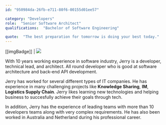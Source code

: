 ```yaml
---
id: "950984da-26fb-e711-80f6-00155d01ee57"

category: "Developers"
role:  "Senior Software Architect"
qualifications:  "Bachelor of Software Engineering"

quote:  "The best preparation for tomorrow is doing your best today."
---
```


[[imgBadge]]
| ![](../badges/Certification-microsoft-azure-fundamentals.png)

With 10 years working experience in software industry, Jerry is a developer, technical lead, and architect. All round developer who is good at software architecture and back-end API development.  

Jerry has worked for several different types of IT companies. He has experience in many challenging projects like **Knowledge Sharing**, **IM**, **Logistics Supply Chain**. Jerry likes learning new technologies and helping business to succesfully achieve their goals through tech.  

In addition, Jerry has the experience of leading teams with more than 10 developers teams along with very complex requirements. He has also been worked in Australia and Netherland during his professional career.   
